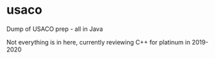 # usaco
Dump of USACO prep - all in Java

Not everything is in here, currently reviewing C++ for platinum in 2019-2020
